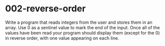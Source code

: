 # 002-reverse-order

Write a program that reads integers from the user and stores them in an array. Use 0 as a sentinel value to mark the end of the input. Once all of the values have been read your program should display them (except for the 0) in reverse order, with one value appearing on each line.
